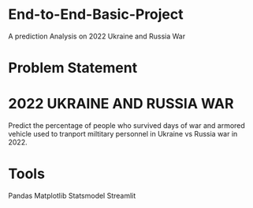 # End-to-End-Basic-Project
A prediction Analysis on 2022 Ukraine and Russia War

# Problem Statement
# 2022 UKRAINE AND RUSSIA WAR
Predict the percentage of people who survived days of war and armored vehicle used to tranport miltitary personnel in Ukraine vs Russia war in 2022.

# Tools
Pandas
Matplotlib
Statsmodel
Streamlit
